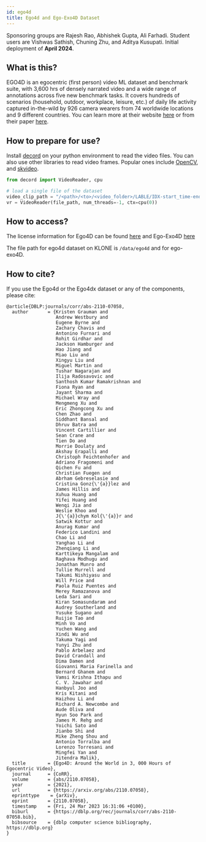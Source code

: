 ```yaml
---
id: ego4d
title: Ego4d and Ego-Exo4D Dataset
---
```


Sponsoring groups are Rajesh Rao, Abhishek Gupta, Ali Farhadi. Student users are Vishwas Sathish, Chuning Zhu, and Aditya Kusupati. Initial deployment of **April 2024**.

## What is this?
EGO4D is an egocentric (first person) video ML dataset and benchmark suite, with 3,600 hrs of densely narrated video and a wide range of annotations across five new benchmark tasks. It covers hundreds of scenarios (household, outdoor, workplace, leisure, etc.) of daily life activity captured in-the-wild by 926 camera wearers from 74 worldwide locations and 9 different countries.
You can learn more at their website [here](https://ego4d-data.org/docs/) or from their paper [here](https://arxiv.org/abs/2110.07058).

## How to prepare for use?

Install [decord](https://github.com/dmlc/decord) on your python environment to read the video files. You can also use other libraries to read video frames. Popular ones include [OpenCV](https://stackoverflow.com/questions/41441150/how-to-read-video-files-using-python-opencv), and [skvideo](https://www.scikit-video.org/stable/).

```python
from decord import VideoReader, cpu

# load a single file of the dataset
video_clip_path = "/<path>/<to>/<video_folder>/LABLE/IDX-start_time-end_time.mp4"
vr = VideoReader(file_path, num_threads=-1, ctx=cpu(0))

```

## How to access?

The license information for Ego4D can be found [here](https://ego4d-data.org/pdfs/Ego4D-Licenses-Draft.pdf) and Ego-Exo4D [here](https://ego4d-data.org/pdfs/Ego-Exo4D-Model-License.pdf)

The file path for ego4d dataset on KLONE is `/data/ego4d` and for ego-exo4D.

## How to cite?
If you use the Ego4d or the Ego4dx dataset or any of the components, please cite:
```
@article{DBLP:journals/corr/abs-2110-07058,
  author       = {Kristen Grauman and
                  Andrew Westbury and
                  Eugene Byrne and
                  Zachary Chavis and
                  Antonino Furnari and
                  Rohit Girdhar and
                  Jackson Hamburger and
                  Hao Jiang and
                  Miao Liu and
                  Xingyu Liu and
                  Miguel Martin and
                  Tushar Nagarajan and
                  Ilija Radosavovic and
                  Santhosh Kumar Ramakrishnan and
                  Fiona Ryan and
                  Jayant Sharma and
                  Michael Wray and
                  Mengmeng Xu and
                  Eric Zhongcong Xu and
                  Chen Zhao and
                  Siddhant Bansal and
                  Dhruv Batra and
                  Vincent Cartillier and
                  Sean Crane and
                  Tien Do and
                  Morrie Doulaty and
                  Akshay Erapalli and
                  Christoph Feichtenhofer and
                  Adriano Fragomeni and
                  Qichen Fu and
                  Christian Fuegen and
                  Abrham Gebreselasie and
                  Cristina Gonz{\'{a}}lez and
                  James Hillis and
                  Xuhua Huang and
                  Yifei Huang and
                  Wenqi Jia and
                  Weslie Khoo and
                  J{\'{a}}chym Kol{\'{a}}r and
                  Satwik Kottur and
                  Anurag Kumar and
                  Federico Landini and
                  Chao Li and
                  Yanghao Li and
                  Zhenqiang Li and
                  Karttikeya Mangalam and
                  Raghava Modhugu and
                  Jonathan Munro and
                  Tullie Murrell and
                  Takumi Nishiyasu and
                  Will Price and
                  Paola Ruiz Puentes and
                  Merey Ramazanova and
                  Leda Sari and
                  Kiran Somasundaram and
                  Audrey Southerland and
                  Yusuke Sugano and
                  Ruijie Tao and
                  Minh Vo and
                  Yuchen Wang and
                  Xindi Wu and
                  Takuma Yagi and
                  Yunyi Zhu and
                  Pablo Arbelaez and
                  David Crandall and
                  Dima Damen and
                  Giovanni Maria Farinella and
                  Bernard Ghanem and
                  Vamsi Krishna Ithapu and
                  C. V. Jawahar and
                  Hanbyul Joo and
                  Kris Kitani and
                  Haizhou Li and
                  Richard A. Newcombe and
                  Aude Oliva and
                  Hyun Soo Park and
                  James M. Rehg and
                  Yoichi Sato and
                  Jianbo Shi and
                  Mike Zheng Shou and
                  Antonio Torralba and
                  Lorenzo Torresani and
                  Mingfei Yan and
                  Jitendra Malik},
  title        = {Ego4D: Around the World in 3, 000 Hours of Egocentric Video},
  journal      = {CoRR},
  volume       = {abs/2110.07058},
  year         = {2021},
  url          = {https://arxiv.org/abs/2110.07058},
  eprinttype    = {arXiv},
  eprint       = {2110.07058},
  timestamp    = {Fri, 24 Mar 2023 16:31:06 +0100},
  biburl       = {https://dblp.org/rec/journals/corr/abs-2110-07058.bib},
  bibsource    = {dblp computer science bibliography, https://dblp.org}
}
```